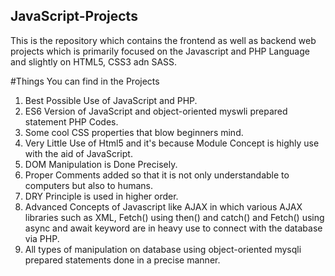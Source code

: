 ## JavaScript-Projects
This is the repository which contains the frontend as well as backend web projects which is primarily focused on the  Javascript and PHP Language and slightly on HTML5, CSS3 adn SASS.

#Things You can find in the Projects

1) Best Possible Use of JavaScript and PHP.
2) ES6 Version of JavaScript and object-oriented myswli prepared statement PHP Codes.
3) Some cool CSS properties that blow beginners mind.
4) Very Little Use of Html5 and it's because Module Concept is highly use with the aid of JavaScript.
5) DOM Manipulation is Done Precisely.
6) Proper Comments added so that it is not only understandable to computers but also to humans.
7) DRY Principle is used in higher order.
8) Advanced Concepts of Javascript like AJAX in which various AJAX libraries such as XML, Fetch() using then() and catch() and Fetch() using async and await keyword are in heavy use to connect with the database via PHP.
9) All types of manipulation on database using object-oriented mysqli prepared statements done in a precise manner. 

